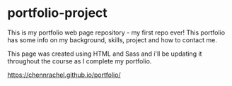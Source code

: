 # portfolio-project

This is my portfolio web page repository - my first repo ever! This portfolio has some info on my background, skills, project and how to contact me.

This page was created using HTML and Sass and i'll be updating it throughout the course as I complete my portfolio.


https://chennrachel.github.io/portfolio/
